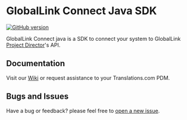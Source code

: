 # GlobalLink Connect Java SDK

[![GitHub version](https://d25lcipzij17d.cloudfront.net/badge.svg?id=gh&type=6&v=4.18.0&x2=0)](https://github.com/translations-com/globallink-connect-api-java)

GlobalLink Connect java is a SDK to connect your system to GlobalLink [Project Director](http://www.translations.com/products/products_GlobalLink_Project_Director.html)'s API.

## Documentation

Visit our [Wiki](https://github.com/translations-com/globallink-connect-api-java/wiki) or request assistance to your Translations.com PDM.

## Bugs and Issues

Have a bug or feedback? please feel free to [open a new issue](https://github.com/translations-com/globallink-connect-api-java/issues/new).




